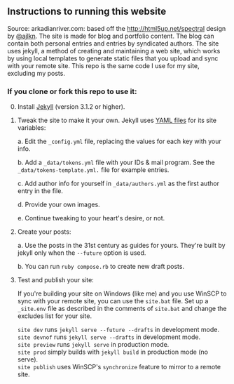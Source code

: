 ## Instructions to running this website

Source: arkadianriver.com:
based off the http://html5up.net/spectral design by
[@ajlkn](http://twitter.com/ajlkn).
The site is made for blog and portfolio content. The blog can contain both
personal entries and entries by syndicated authors.
The site uses jekyll, a method of creating and maintaining a web site,
which works by using local templates to generate static files that you upload
and sync with your remote site.
This repo is the same code I use for my site, excluding my posts.

### If you clone or fork this repo to use it:

0. Install [Jekyll](https://jekyllrb.com/) (version 3.1.2 or higher).

0. Tweak the site to make it your own. Jekyll uses [YAML files](http://www.yaml.org/start.html)
   for its site variables:

   a. Edit the `_config.yml` file, replacing the values for each key with your info.

   b. Add a `_data/tokens.yml` file with your IDs & mail program.
      See the `_data/tokens-template.yml.` file for example entries.

   c. Add author info for yourself in `_data/authors.yml` as the first
      author entry in the file.

   d. Provide your own images.
   
   e. Continue tweaking to your heart's desire, or not.

0. Create your posts:

   a. Use the posts in the 31st century as guides for yours. They're built by jekyll only when
      the `--future` option is used.

   b. You can run `ruby compose.rb` to create new draft posts.

0. Test and publish your site:

   If you're building your site on Windows (like me) and you use WinSCP to sync with your
   remote site, you can use the `site.bat` file. Set up a `_site.env` file
   as described in the comments of `site.bat` and change the excludes list for your site.

   `site dev` runs `jekyll serve --future --drafts` in development mode.  
   `site devnof` runs `jekyll serve --drafts` in development mode.  
   `site preview` runs `jekyll serve` in production mode.  
   `site prod` simply builds with `jekyll build` in production mode (no serve).  
   `site publish` uses WinSCP's `synchronize` feature to mirror to a remote site.

